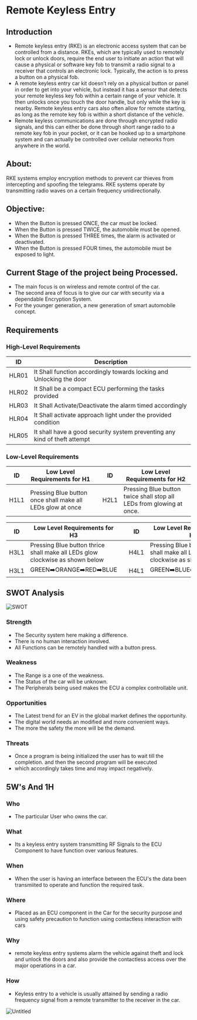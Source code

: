 # Remote Keyless Entry
## Introduction
* Remote keyless entry (RKE) is an electronic access system that can be controlled from a distance. RKEs, which are typically used to remotely lock or unlock doors, require the end user to initiate an action that will cause a physical or software key fob to transmit a radio signal to a receiver that controls an electronic lock. Typically, the action is to press a button on a physical fob. 
* A remote keyless entry car kit doesn’t rely on a physical button or panel in order to get into your vehicle, but instead it has a sensor that detects your remote keyless key fob within a certain range of your vehicle. It then unlocks once you touch the door handle, but only while the key is nearby. Remote keyless entry cars also often allow for remote starting, as long as the remote key fob is within a short distance of the vehicle. 
* Remote keyless communications are done through encrypted radio signals, and this can either be done through short range radio to a remote key fob in your pocket, or it can be hooked up to a smartphone system and can actually be controlled over cellular networks from anywhere in the world.

## About:
RKE systems employ encryption methods to prevent car thieves from intercepting and spoofing the telegrams. RKE systems operate by transmitting radio waves on a certain frequency unidirectionally.

## Objective:
* When the Button is pressed ONCE, the car must be locked.
* When the Button is pressed TWICE, the automobile must be opened.
* When the Button is pressed THREE times, the alarm is activated or deactivated.
* When the Button is pressed FOUR times, the automobile must be exposed to light.

## Current Stage of the project being Processed.
* The main focus is on wireless and remote control of the car.
* The second area of focus is to give our car with security via a dependable Encryption System.
* For the younger generation, a new generation of smart automobile concept.

## Requirements
### High-Level Requirements
  |ID|Description|
  |---|---|
  | HLR01 | It Shall function accordingly towards locking and Unlocking the door |
  | HLR02 | It Shall be a compact ECU performing the tasks provided |
  | HLR03 | It Shall Activate/Deactivate the alarm timed accordingly |
  | HLR04 | It Shall activate approach light under the provided condition |
  | HLR05 | It shall have a good security system preventing any kind of theft attempt|
  
### Low-Level Requirements
| ID | Low Level Requirements for H1|       |ID | Low Level Requirements for H2|
| -------- | -------------- | ---- |-------- | -------------- |
| H1L1 | Pressing Blue button once shall make all LEDs glow at once |       |H2L1 | Pressing Blue button twice shall stop all LEDs from glowing at once.|
     



| ID | Low Level Requirements for H3|  |ID | Low Level Requirements for H4|
| -------- | -------------- | ---- | -------- | -------------- |
| H3L1 | Pressing Blue button thrice shall make all LEDs glow clockwise as shown below|  | H4L1 | Pressing Blue button four times shall make all LEDs glow anti-clockwise as sho
|H3L1 |GREEN:arrow_right:ORANGE:arrow_right:RED:arrow_right:BLUE |                       |H4L1 | GREEN:arrow_right:BLUE:arrow_right:RED:arrow_right:ORANGE |  
  ## SWOT Analysis
  ![SWOT](https://user-images.githubusercontent.com/98813646/157853215-1b9bdbb0-39c1-462a-8877-b8bbcc2f0884.PNG)

  ### Strength
  * The Security system here making a difference.
  * There is no human interaction involved.
  * All Functions can be remotely handled with a button press. 
  ### Weakness
  * The Range is a one of the weakness.
  * The Status of the car will be unknown.
  * The Peripherals being used makes the ECU a complex controllable unit.
  ### Opportunities
  * The Latest trend for an EV in the global market defines the opportunity.
  * The digital world needs an modified and more convenient ways.
  * The more the safety the more will be the demand. 
  ### Threats
  * Once a program is being initialized the user has to wait till the completion. and then the second program will be executed 
  * which accordingly takes time and may impact negatively.

## 5W's And 1H
### Who
* The particular User who owns the car.
### What
* Its a keyless entry system transmitting RF Signals to the ECU Component to have function over various features.
### When
* When the user is having an interface between the ECU's the data been transmiited to operate and function the required task.
### Where
* Placed as an ECU component in the Car for the security purpose and using safety precaution to function using contactless interaction with cars 
### Why
* remote keyless entry systems alarm the vehicle against theft and lock and unlock the doors and also provide the contactless access over the major operations in a car.
### How
* Keyless entry to a vehicle is usually attained by sending a radio frequency signal from a remote transmitter to the receiver in the car.

![Untitled](https://user-images.githubusercontent.com/98813646/157856381-a0fc27ac-7b55-4059-a934-db2c102b12ac.png)

